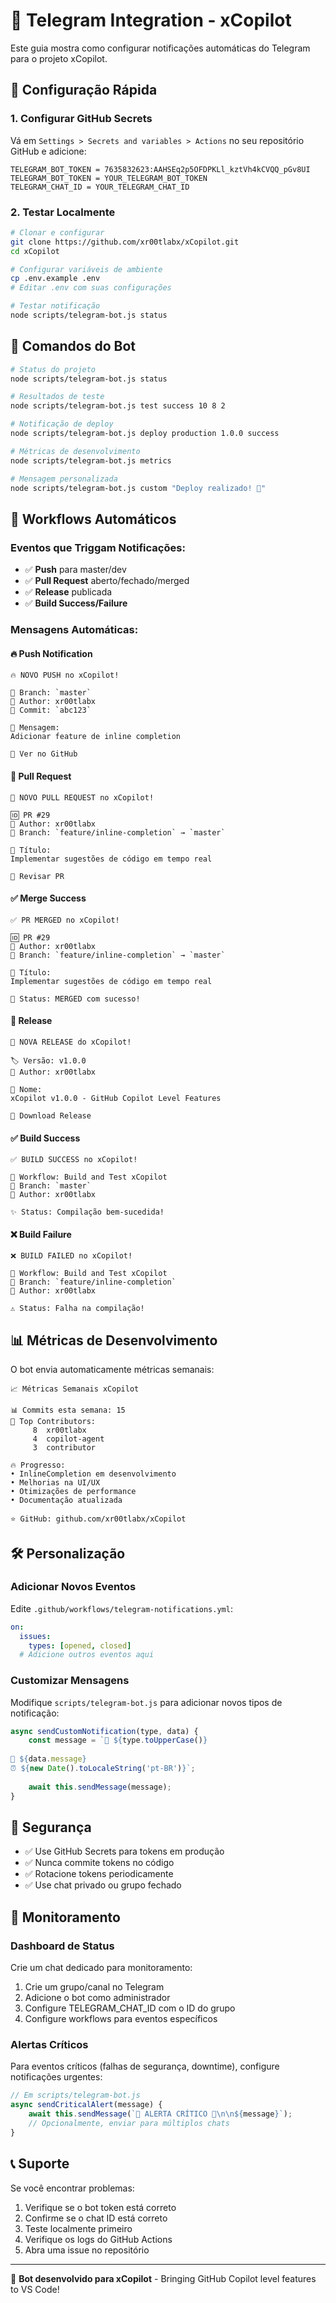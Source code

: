 # 📱 Telegram Integration - xCopilot

Este guia mostra como configurar notificações automáticas do Telegram para o projeto xCopilot.

## 🚀 Configuração Rápida

### 1. Configurar GitHub Secrets

Vá em `Settings > Secrets and variables > Actions` no seu repositório GitHub e adicione:

```
TELEGRAM_BOT_TOKEN = 7635832623:AAHSEq2p5OFDPKLl_kztVh4kCVQQ_pGv8UI
TELEGRAM_BOT_TOKEN = YOUR_TELEGRAM_BOT_TOKEN
TELEGRAM_CHAT_ID = YOUR_TELEGRAM_CHAT_ID
```

### 2. Testar Localmente

```bash
# Clonar e configurar
git clone https://github.com/xr00tlabx/xCopilot.git
cd xCopilot

# Configurar variáveis de ambiente
cp .env.example .env
# Editar .env com suas configurações

# Testar notificação
node scripts/telegram-bot.js status
```

## 🤖 Comandos do Bot

```bash
# Status do projeto
node scripts/telegram-bot.js status

# Resultados de teste
node scripts/telegram-bot.js test success 10 8 2

# Notificação de deploy
node scripts/telegram-bot.js deploy production 1.0.0 success

# Métricas de desenvolvimento
node scripts/telegram-bot.js metrics

# Mensagem personalizada
node scripts/telegram-bot.js custom "Deploy realizado! 🎉"
```

## 🔄 Workflows Automáticos

### Eventos que Triggam Notificações:

- ✅ **Push** para master/dev
- ✅ **Pull Request** aberto/fechado/merged
- ✅ **Release** publicada
- ✅ **Build Success/Failure**

### Mensagens Automáticas:

#### 🔥 Push Notification
```
🔥 NOVO PUSH no xCopilot!

🌿 Branch: `master`
👤 Author: xr00tlabx
🔗 Commit: `abc123`

📝 Mensagem:
Adicionar feature de inline completion

🔗 Ver no GitHub
```

#### 🎯 Pull Request
```
🎯 NOVO PULL REQUEST no xCopilot!

🆔 PR #29
👤 Author: xr00tlabx
🌿 Branch: `feature/inline-completion` → `master`

📝 Título:
Implementar sugestões de código em tempo real

🔗 Revisar PR
```

#### ✅ Merge Success
```
✅ PR MERGED no xCopilot!

🆔 PR #29
👤 Author: xr00tlabx
🌿 Branch: `feature/inline-completion` → `master`

📝 Título:
Implementar sugestões de código em tempo real

🎉 Status: MERGED com sucesso!
```

#### 🚀 Release
```
🚀 NOVA RELEASE do xCopilot!

🏷️ Versão: v1.0.0
👤 Author: xr00tlabx

📝 Nome:
xCopilot v1.0.0 - GitHub Copilot Level Features

🔗 Download Release
```

#### ✅ Build Success
```
✅ BUILD SUCCESS no xCopilot!

🔄 Workflow: Build and Test xCopilot
🌿 Branch: `master`
👤 Author: xr00tlabx

✨ Status: Compilação bem-sucedida!
```

#### ❌ Build Failure
```
❌ BUILD FAILED no xCopilot!

🔄 Workflow: Build and Test xCopilot
🌿 Branch: `feature/inline-completion`
👤 Author: xr00tlabx

⚠️ Status: Falha na compilação!
```

## 📊 Métricas de Desenvolvimento

O bot envia automaticamente métricas semanais:

```
📈 Métricas Semanais xCopilot

📊 Commits esta semana: 15
👥 Top Contributors:
     8  xr00tlabx
     4  copilot-agent
     3  contributor

🔥 Progresso:
• InlineCompletion em desenvolvimento
• Melhorias na UI/UX
• Otimizações de performance
• Documentação atualizada

⭐ GitHub: github.com/xr00tlabx/xCopilot
```

## 🛠️ Personalização

### Adicionar Novos Eventos

Edite `.github/workflows/telegram-notifications.yml`:

```yaml
on:
  issues:
    types: [opened, closed]
  # Adicione outros eventos aqui
```

### Customizar Mensagens

Modifique `scripts/telegram-bot.js` para adicionar novos tipos de notificação:

```javascript
async sendCustomNotification(type, data) {
    const message = `🎯 ${type.toUpperCase()}
    
📝 ${data.message}
⏰ ${new Date().toLocaleString('pt-BR')}`;
    
    await this.sendMessage(message);
}
```

## 🔐 Segurança

- ✅ Use GitHub Secrets para tokens em produção
- ✅ Nunca commite tokens no código
- ✅ Rotacione tokens periodicamente
- ✅ Use chat privado ou grupo fechado

## 🎯 Monitoramento

### Dashboard de Status

Crie um chat dedicado para monitoramento:

1. Crie um grupo/canal no Telegram
2. Adicione o bot como administrador
3. Configure TELEGRAM_CHAT_ID com o ID do grupo
4. Configure workflows para eventos específicos

### Alertas Críticos

Para eventos críticos (falhas de segurança, downtime), configure notificações urgentes:

```javascript
// Em scripts/telegram-bot.js
async sendCriticalAlert(message) {
    await this.sendMessage(`🚨 ALERTA CRÍTICO 🚨\n\n${message}`);
    // Opcionalmente, enviar para múltiplos chats
}
```

## 📞 Suporte

Se você encontrar problemas:

1. Verifique se o bot token está correto
2. Confirme se o chat ID está correto
3. Teste localmente primeiro
4. Verifique os logs do GitHub Actions
5. Abra uma issue no repositório

---

🤖 **Bot desenvolvido para xCopilot** - Bringing GitHub Copilot level features to VS Code!
